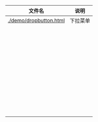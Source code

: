 | 文件名                                           | 说明     |
| ------------------------------------------------ | -------- |
| [./demo/dropbutton.html](./demo/dropbutton.html) | 下拉菜单 |
|                                                  |          |
|                                                  |          |
|                                                  |          |
|                                                  |          |
|                                                  |          |
|                                                  |          |
|                                                  |          |
|                                                  |          |
|                                                  |          |
|                                                  |          |
|                                                  |          |
|                                                  |          |
|                                                  |          |
|                                                  |          |
|                                                  |          |
|                                                  |          |
|                                                  |          |
|                                                  |          |
|                                                  |          |
|                                                  |          |
|                                                  |          |
|                                                  |          |
|                                                  |          |
|                                                  |          |
|                                                  |          |
|                                                  |          |
|                                                  |          |
|                                                  |          |
|                                                  |          |
|                                                  |          |
|                                                  |          |
|                                                  |          |
|                                                  |          |
|                                                  |          |
|                                                  |          |
|                                                  |          |
|                                                  |          |
|                                                  |          |
|                                                  |          |
|                                                  |          |
|                                                  |          |
|                                                  |          |
|                                                  |          |
|                                                  |          |
|                                                  |          |
|                                                  |          |
|                                                  |          |
|                                                  |          |


